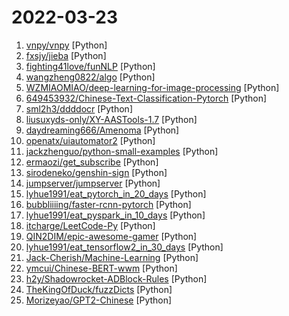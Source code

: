 # 2022-03-23

1. [vnpy/vnpy](https://github.com/vnpy/vnpy "基于Python的开源量化交易平台开发框架") [Python]
2. [fxsjy/jieba](https://github.com/fxsjy/jieba "结巴中文分词") [Python]
3. [fighting41love/funNLP](https://github.com/fighting41love/funNLP "中英文敏感词、语言检测、中外手机/电话归属地/运营商查询、名字推断性别、手机号抽取、身份证抽取、邮箱抽取、中日文人名库、中文缩写库、拆字词典、词汇情感值、停用词、反动词表、暴恐词表、繁简体转换、英文模拟中文发音、汪峰歌词生成器、职业名称词库、同义词库、反义词库、否定词库、汽车品牌词库、汽车零件词库、连续英文切割、各种中文词向量、公司名字大全、古诗词库、IT词库、财经词库、成语词库、地名词库、历史名人词库、诗词词库、医学词库、饮食词库、法律词库、汽车词库、动物词库、中文聊天语料、中文谣言数据、百度中文问答数据集、句子相似度匹配算法集合、bert资源、文本生成&摘要相关工具、cocoNLP信息抽取工具、国内电话号码正则匹配、清华大学XLORE:中英文跨语言百科知识图谱、清华大学人工智能技术…") [Python]
4. [wangzheng0822/algo](https://github.com/wangzheng0822/algo "数据结构和算法必知必会的50个代码实现") [Python]
5. [WZMIAOMIAO/deep-learning-for-image-processing](https://github.com/WZMIAOMIAO/deep-learning-for-image-processing "deep learning for image processing including classification and object-detection etc.") [Python]
6. [649453932/Chinese-Text-Classification-Pytorch](https://github.com/649453932/Chinese-Text-Classification-Pytorch "中文文本分类，TextCNN，TextRNN，FastText，TextRCNN，BiLSTM_Attention，DPCNN，Transformer，基于pytorch，开箱即用。") [Python]
7. [sml2h3/ddddocr](https://github.com/sml2h3/ddddocr "带带弟弟 通用验证码识别OCR pypi版") [Python]
8. [liusuxyds-only/XY-AASTools-1.7](https://github.com/liusuxyds-only/XY-AASTools-1.7 "一款交互的免杀工具") [Python]
9. [daydreaming666/Amenoma](https://github.com/daydreaming666/Amenoma "A simple desktop application to scan and export Genshin Impact Artifacts and Materials.") [Python]
10. [openatx/uiautomator2](https://github.com/openatx/uiautomator2 "Android Uiautomator2 Python Wrapper") [Python]
11. [jackzhenguo/python-small-examples](https://github.com/jackzhenguo/python-small-examples "告别枯燥，致力于打造 Python 实用小例子，更多Python良心教程见 Python中文网 http://www.zglg.work") [Python]
12. [ermaozi/get_subscribe](https://github.com/ermaozi/get_subscribe "✈️ 免费机场 / 免费VPN -> 自动获取免 clash/v2ray/trojan/sr/ssr 订阅链接，间隔12小时持续更新 | 科学上网 | 翻墙") [Python]
13. [sirodeneko/genshin-sign](https://github.com/sirodeneko/genshin-sign "原神自动签到") [Python]
14. [jumpserver/jumpserver](https://github.com/jumpserver/jumpserver "JumpServer 是全球首款开源的堡垒机，是符合 4A 的专业运维安全审计系统。") [Python]
15. [lyhue1991/eat_pytorch_in_20_days](https://github.com/lyhue1991/eat_pytorch_in_20_days "Pytorch🍊🍉 is delicious, just eat it! 😋😋") [Python]
16. [bubbliiiing/faster-rcnn-pytorch](https://github.com/bubbliiiing/faster-rcnn-pytorch "这是一个faster-rcnn的pytorch实现的库，可以利用voc数据集格式的数据进行训练。") [Python]
17. [lyhue1991/eat_pyspark_in_10_days](https://github.com/lyhue1991/eat_pyspark_in_10_days "pyspark🍒🥭 is delicious，just eat it!😋😋") [Python]
18. [itcharge/LeetCode-Py](https://github.com/itcharge/LeetCode-Py "⛽️「算法通关手册」，超详细的「算法与数据结构」基础讲解教程，「LeetCode」650+ 道题目 Python 版的详细解析。通过「算法理论学习」和「编程实战练习」相结合的方式，从零基础到彻底掌握算法知识。") [Python]
19. [QIN2DIM/epic-awesome-gamer](https://github.com/QIN2DIM/epic-awesome-gamer "🛴 优雅地领取 Epic 免费游戏") [Python]
20. [lyhue1991/eat_tensorflow2_in_30_days](https://github.com/lyhue1991/eat_tensorflow2_in_30_days "Tensorflow2.0 🍎🍊 is delicious, just eat it! 😋😋") [Python]
21. [Jack-Cherish/Machine-Learning](https://github.com/Jack-Cherish/Machine-Learning "⚡机器学习实战（Python3）：kNN、决策树、贝叶斯、逻辑回归、SVM、线性回归、树回归") [Python]
22. [ymcui/Chinese-BERT-wwm](https://github.com/ymcui/Chinese-BERT-wwm "Pre-Training with Whole Word Masking for Chinese BERT（中文BERT-wwm系列模型）") [Python]
23. [h2y/Shadowrocket-ADBlock-Rules](https://github.com/h2y/Shadowrocket-ADBlock-Rules "提供多款 Shadowrocket 规则，带广告过滤功能。用于 iOS 未越狱设备选择性地自动翻墙。") [Python]
24. [TheKingOfDuck/fuzzDicts](https://github.com/TheKingOfDuck/fuzzDicts "Web Pentesting Fuzz 字典,一个就够了。") [Python]
25. [Morizeyao/GPT2-Chinese](https://github.com/Morizeyao/GPT2-Chinese "Chinese version of GPT2 training code, using BERT tokenizer.") [Python]
